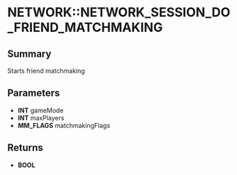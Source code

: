 # NETWORK::NETWORK_SESSION_DO_FRIEND_MATCHMAKING

## Summary
Starts friend matchmaking

## Parameters
* **INT** gameMode
* **INT** maxPlayers
* **MM_FLAGS** matchmakingFlags

## Returns
* **BOOL**